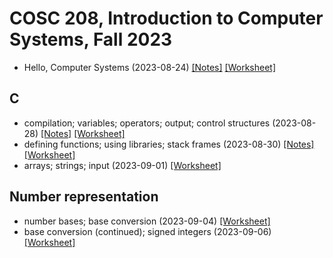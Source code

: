 # COSC 208, Introduction to Computer Systems, Fall 2023

* Hello, Computer Systems (2023-08-24) [[Notes]](2023-08-24.notes.html) 
[[Worksheet]](2023-08-24.worksheet.html)

## C
* compilation; variables; operators; output; control structures (2023-08-28) [[Notes]](2023-08-28.notes.html) 
[[Worksheet]](2023-08-28.worksheet.html)
* defining functions; using libraries; stack frames (2023-08-30) [[Notes]](2023-08-30.notes.html) 
[[Worksheet]](2023-08-30.worksheet.html)
* arrays; strings; input (2023-09-01) [[Worksheet]](2023-09-01.worksheet.html)

## Number representation
* number bases; base conversion (2023-09-04) [[Worksheet]](2023-09-04.worksheet.html)
* base conversion (continued); signed integers (2023-09-06) [[Worksheet]](2023-09-06.worksheet.html)
